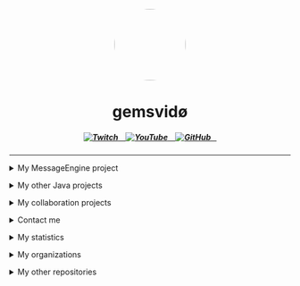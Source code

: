 
<p align="center">
    <img style="border-radius: 100px" width="128" height="128" src="https://avatars.githubusercontent.com/u/69060894?v=4" href="https://github.com/afkvido">
</p>
<h1 align="center">gemsvidø</h1>

<h5 align = "center">
    
 <a href = "https://twitch.tv/gemsvido">
    <img alt="Twitch" src="https://img.shields.io/twitch/status/gemsvido?color=783ce8&label=gemsvido&logo=twitch&logoColor=white&style=for-the-badge">⠀
 </a>
    
<a href = "https://www.youtube.com/channel/UCfrn2_xYAu9r7U7kSsmJkfg">
    <img alt="YouTube" src="https://img.shields.io/youtube/channel/subscribers/UCfrn2_xYAu9r7U7kSsmJkfg?color=red&label=gemsvid%C3%B8&logo=YouTube&logoColor=white&style=for-the-badge">⠀
 </a>
    
<a href = "https://github.com/afkvido?tab=followers">
    <img alt="GitHub" src="https://img.shields.io/github/followers/afkvido?label=afkvido&logo=GitHub&logoColor=white&style=for-the-badge">⠀
</a>
</h5>

_____

    
    
<details align ="left">
<summary>My MessageEngine project </summary>
  
<p></p>  
<a href="https://github.com/afkvido-development/MessageEngine">MessageEngine</a> - chat engine platform thing (Pure Java)
    <p></p>
<a href="https://github.com/afkvido-development/MessageEngine-PTB">MessageEngine PTB</a> - MessageEngine Public Test Beta (Pure Java)
    <p></p>
<a href="https://github.com/afkvido-development/MessageEngine-Alpha">MessageEngine Alpha</a> - MessageEngine Public Alpha Test (Pure Java)
    <p></p>
<a href="https://github.com/afkvido-development/MessageEngineLITE">MessageEngineLITE</a> - MessageEngine, but less glitchy (Pure Java)
    <p></p>  
<a href="https://github.com/afkvido-development/MessageEngine-API">MessageEngine API</a> - API for MessageEngine updates and more (Mostly YAML)
    <p></p>  
<a href="https://github.com/MessageEngine-Alpha">MessageEngine Alpha Website</a> - MessageEngine Alpha's website (https://messageengine-alpha.github.io)
    <p></p>  
<a href="https://github.com/afkvido-development/MessageEngine-ServerTemplate">MessageEngine ServerTemplate</a> - Template for MessageEngine ChatServers (Mostly YAML)
    <p></p>
<a href="https://github.com/afkvido-development/MessageEngine-API">MessageEngine API</a> - API for MessageEngine updates and more (Mostly YAML)
  
</details>
      
<p></p>
      
      
<details align ="left">
<summary>My other Java projects</summary>      
    
<p></p>
<a href="https://github.com/afkvido/UsefulStuff">UsefulStuff</a> - Useful utilities that you can add to your java project for convenience (Pure Java)
    <p></p>
<a href="https://github.com/afkvido/RDK">RDK</a> - Retard Development Kit for Java. For Retards, By Retards. (Pure Java)
      
</details>
    
<p></p>      
      
<details align ="left">
<summary>My collaboration projects </summary>
  
<p></p>  
<a href="https://github.com/afkvido/afkvido.github.io">afkvido.github.io</a> - This website (HTML, CSS)
    <p></p>
<a href="https://github.com/ProdigyErrorCodes/ProdigyErrorCodes">ProdigyErrorCodes</a> - List of behaviors that trigger errors in Prodigy Math Game. (Markdown/GitHub Flavored Markdown)
    <p></p>
<a href="https://github.com/Prodigy-Hacking/ProdigyMathGameHacking">ProdigyMathGameHacking</a> - Exploiting prodigy kids math game. I don't own this repo, but I've contributed to it. (TypeScript, JavaScript)  
    <p></p>

</details>
      
<p></p>       
      
      
      
<details align="left">

<summary>Contact me</summary>
<p></p>
<img align="left" alt="Discord" width="26px" src="https://user-images.githubusercontent.com/74021676/150680433-9bc9186a-6a37-4b5c-80d9-504db53beed9.png" /> &nbsp; <a href="https://dsc.bio/gemsvido"> gemsvido#6866</a>
    <p></p>
<img align="left" alt="Email" width="26px" src="https://www.google.com/a/cpanel/gmail.com/images/favicon.ico" /> &nbsp; <a href="mailto:gemsvido@gmail.com"> gemsvido@gmail.com</a>
    <p></p>
</details>

<p></p>

      
<details align="left">
<summary>My statistics</summary>
<p></p>
        
<img width="500" src="https://github-readme-stats.vercel.app/api?username=afkvido&amp;count_private=true&amp;show_icons=true&amp;include_all_commits=true&amp;theme=dark" href="https://github.com/afkvido" />

</details>

<p></p>


<details align="left">
<summary>My organizations</summary>
    
<p></p>
<a href="https://github.com/deadlyClient">deadlyClient development</a> - deadlyClient
    <p></p>
<a href="https://github.com/afkvido-development">afkvido development</a> - afkvido's official organization
    <p></p>
<a href="https://github.com/ProdigyErrorCodes">ProdigyErrorCodes</a> - Prodigy Error Codes

</details>

<p></p>

<details align="left">
<summary>My other repositories</summary>

<p></p>
[GFM] <a href="https://github.com/afkvido/afkvido">afkvido</a> - My profile (Markdown, GitHub Flavored Markdown)
    <p></p>
[GFM] <a href="https://github.com/afkvido/afkvido.github.io">afkvido.github.io</a> - This website (HTML, Markdown, GitHub Flavored Markdown)
    <p></p>
[GFM] <a href="https://github.com/afkvido-development/afkvido-development.github.io">afkvido development website</a> - github page for afkvido-development (Markdown, GitHub Flavored Markdown)
    
</details>
